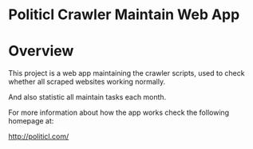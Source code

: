 
Politicl Crawler Maintain Web App
======

Overview
========

This project is a web app maintaining the crawler scripts, used to check whether all scraped websites working normally.

And also statistic all maintain tasks each month.

For more information about how the app works check the following homepage at:

http://politicl.com/
